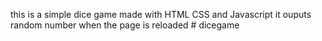 this is a simple dice game made with HTML CSS and Javascript it ouputs random number when the page is reloaded # dicegame

